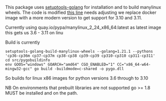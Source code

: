 
This package uses [setuptools-golang](https://pypi.org/project/setuptools-golang-examples/) for installation and to build manylinux wheels.
The code is modified [this line](https://github.com/asottile/setuptools-golang/blob/main/setuptools_golang.py#L234) needs adjusting we replace docker image with a more modern version to get support for 3.10 and 3.11.

Currently using quay.io/pypa/manylinux_2_24_x86_64:latest as latest image this gets us 3.6 - 3.11 on linu


Build is currently
```shell
setuptools-golang-build-manylinux-wheels --golang=1.21.1 --pythons 'cp36-cp36m cp37-cp37m cp38-cp38 cp39-cp39 cp310-cp310 cp311-cp311'
cd src/pygobuildinfo
env GOOS="windows" GOARCH="amd64" CGO_ENABLED="1" CC="x86_64-w64-mingw32-gcc" go build -buildmode=c-shared -o pygo.dll
```
So builds for linux x86 images for python versions 3.6 through to 3.10

NB On environments that prebuilt libraries are not supported go >= 1.8 MUST be installed and on the path.